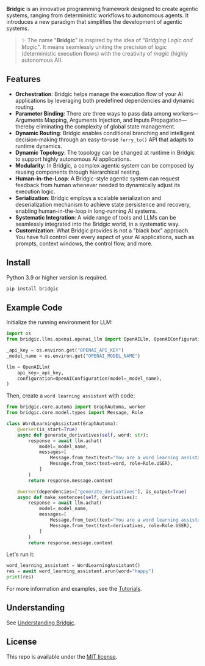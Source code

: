 **Bridgic** is an innovative programming framework designed to create agentic systems, ranging from deterministic workflows to autonomous agents. It introduces a new paradigm that simplifies the development of agentic systems.

> ✨ The name "**Bridgic**" is inspired by the idea of *"Bridging Logic and Magic"*. It means seamlessly uniting the precision of *logic* (deterministic execution flows) with the creativity of *magic* (highly autonomous AI).


## Features

* **Orchestration**: Bridgic helps manage the execution flow of your AI applications by leveraging both predefined dependencies and dynamic routing.
* **Parameter Binding**: There are three ways to pass data among workers—Arguments Mapping, Arguments Injection, and Inputs Propagation—thereby eliminating the complexity of global state management.
* **Dynamic Routing**: Bridgic enables conditional branching and intelligent decision-making through an easy-to-use `ferry_to()` API that adapts to runtime dynamics.
* **Dynamic Topology**: The topology can be changed at runtime in Bridgic to support highly autonomous AI applications.
* **Modularity**: In Bridgic, a complex agentic system can be composed by reusing components through hierarchical nesting.
* **Human-in-the-Loop**: A Bridgic-style agentic system can request feedback from human whenever needed to dynamically adjust its execution logic.
* **Serialization**: Bridgic employs a scalable serialization and deserialization mechanism to achieve state persistence and recovery, enabling human-in-the-loop in long-running AI systems.
* **Systematic Integration**: A wide range of tools and LLMs can be seamlessly integrated into the Bridgic world, in a systematic way.
* **Customization**: What Bridgic provides is not a "black box" approach. You have full control over every aspect of your AI applications, such as prompts, context windows, the control flow, and more.

## Install

Python 3.9 or higher version is required.

```bash
pip install bridgic
```

## Example Code

Initialize the running environment for LLM:

```python
import os
from bridgic.llms.openai.openai_llm import OpenAILlm, OpenAIConfiguration

_api_key = os.environ.get("OPENAI_API_KEY")
_model_name = os.environ.get("OPENAI_MODEL_NAME")

llm = OpenAILlm(
    api_key=_api_key,
    configuration=OpenAIConfiguration(model=_model_name),
)
```

Then, create a `word learning assistant` with code:

```python
from bridgic.core.automa import GraphAutoma, worker
from bridgic.core.model.types import Message, Role

class WordLearningAssistant(GraphAutoma):
    @worker(is_start=True)
    async def generate_derivatives(self, word: str):
        response = await llm.achat(
            model=_model_name,
            messages=[
                Message.from_text(text="You are a word learning assistant. Generate derivatives of the input word in a list.", role=Role.SYSTEM),
                Message.from_text(text=word, role=Role.USER),
            ]
        )
        return response.message.content

    @worker(dependencies=["generate_derivatives"], is_output=True)
    async def make_sentences(self, derivatives):
        response = await llm.achat(
            model=_model_name,
            messages=[
                Message.from_text(text="You are a word learning assistant. Make sentences with the input derivatives in a list.", role=Role.SYSTEM),
                Message.from_text(text=derivatives, role=Role.USER),
            ]
        )
        return response.message.content
```

Let's run it:

```python
word_learning_assistant = WordLearningAssistant()
res = await word_learning_assistant.arun(word="happy")
print(res)
```

For more information and examples, see the [Tutorials](https://docs.bridgic.ai/tutorials/).

## Understanding

See [Understanding Bridgic](https://docs.bridgic.ai/home/introduction/).

## License

This repo is available under the [MIT license](/LICENSE).
